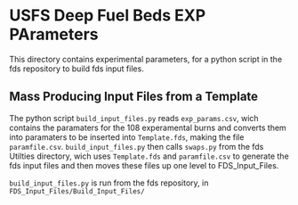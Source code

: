 # USFS Deep Fuel Beds EXP PArameters

This directory contains experimental parameters, for  a python script in the fds repository to build fds input files.

## Mass Producing Input Files from a Template

The python script `build_input_files.py` reads `exp_params.csv`, wich contains the paramaters for the 108 experamental burns and converts them into paramaters to be inserted into `Template.fds`, making the file `paramfile.csv`. `build_input_files.py` then calls `swaps.py` from the fds Utilties directory, wich uses `Template.fds` and `paramfile.csv` to generate the fds input files and then moves these files up one level to FDS_Input_Files.

`build_input_files.py` is run from the fds repository, in `FDS_Input_Files/Build_Input_Files/`
